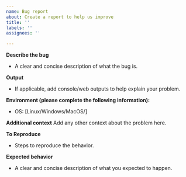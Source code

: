 ```yaml
---
name: Bug report
about: Create a report to help us improve
title: ''
labels: ''
assignees: ''

---
```


**Describe the bug**
- A clear and concise description of what the bug is.

**Output**
- If applicable, add console/web outputs to help explain your problem.

**Environment (please complete the following information):**
 - OS: [Linux/Windows/MacOS/]

**Additional context**
Add any other context about the problem here.

**To Reproduce**
- Steps to reproduce the behavior.

**Expected behavior**
- A clear and concise description of what you expected to happen.

